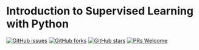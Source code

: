 # Introduction to Supervised Learning with Python
[![GitHub issues](https://img.shields.io/github/issues/Develop-Packt/Introduction-to-Supervised-Learning-with-Python.svg)](https://github.com/Develop-Packt/Introduction-to-Supervised-Learning-with-Python/issues)
[![GitHub forks](https://img.shields.io/github/forks/Develop-Packt/Introduction-to-Supervised-Learning-with-Python.svg)](https://github.com/Develop-Packt/Introduction-to-Supervised-Learning-with-Python/network)
[![GitHub stars](https://img.shields.io/github/stars/Develop-Packt/Introduction-to-Supervised-Learning-with-Python.svg)](https://github.com/Develop-Packt/Introduction-to-Supervised-Learning-with-Python/stargazers)
[![PRs Welcome](https://img.shields.io/badge/PRs-welcome-brightgreen.svg)](https://github.com/Develop-Packt/Introduction-to-Supervised-Learning-with-Python/pulls)
